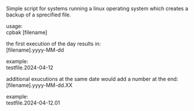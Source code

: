 Simple script for systems running a linux operating system which creates a backup of a sprecified file.

usage:  
cpbak [filename]

the first execution of the day results in:  
[filename].yyyy-MM-dd

example:  
testfile.2024-04-12

additional exucutions at the same date would add a number at the end:  
[filename].yyyy-MM-dd.XX

example:  
testfile.2024-04-12.01
